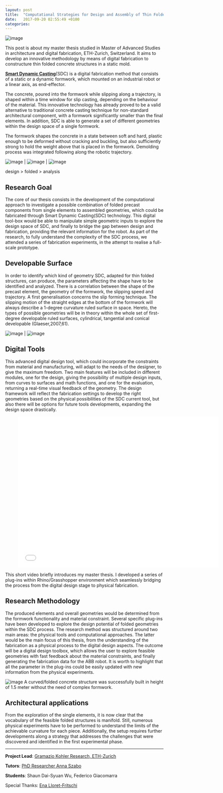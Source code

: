 ```yaml
---
layout: post
title:  "Computational Strategies for Design and Assembly of Thin Folded Concrete Structures"
date:   2017-09-20 02:55:49 +0100
categories: 
---
```


![image](\assets\1709_folded_concrete\DSC_4397.jpg)

This post is about my master thesis studied in Master of Advanced Studies in architecture and digital fabrication, ETH-Zurich, Switzerland. 
It aims to develop an innovative methodology by means of digital fabrication to constructure thin folded concrete structures in a static mold.

[**Smart Dynamic Casting**][SDC](SDC) is a digital fabrication method that consists of a static or a dynamic formwork, which mounted on an industrial robot or a linear axis, as end-effector.

The concrete, poured into the formwork while slipping along a trajectory, is shaped within a time window for slip casting, depending on the behaviour of the material.
This innovative technology has already proved to be a valid alternative to traditional concrete casting technique for non-standard architectural component, with a formwork significantly smaller than the final elements. In addition, SDC is able to generate a set of different geometries within the design space of a single formwork.

The formwork shapes the concrete in a state between soft and hard, plastic enough to be deformed without cracking and buckling, but also sufficiently strong to hold the weight above that is placed in the formwork. Demolding process was integrated following along the robotic trajectory.

![image](\assets\1709_folded_concrete\002.png) | ![image](\assets\1709_folded_concrete\001.png) | ![image](\assets\1709_folded_concrete\003.png)

design > folded > analysis

## Research Goal
The core of our thesis consists in the development of the computational approach to investigate a possible combination of folded precast components from single elements to assembled geometries, which could be fabricated through Smart Dynamic Casting(SDC) technology. This digital tool-box would be able to manipulate simple geometric inputs to explore the design space of SDC, and finally to bridge the gap between design and fabrication, providing the relevant information for the robot. As part of the research, to fully understand the complexity of the SDC process, we attended a series of fabrication experiments, in the attempt to realise a full-scale prototype.

## Developable Surface
In order to identify which kind of geometry SDC, adapted for thin folded structures, can produce, the parameters affecting the shape have to be identified and analyzed. There is a correlation between the shape of the precast element, the geometry of the formwork, the slipping speed and trajectory.
A first generalisation concerns the slip forming technique. The slipping motion of the straight edges at the bottom of the formwork will always describe a 1-degree curvature ruled surface in space. Hereto, the types of possible geometries will be in theory within the whole set of first-degree developable ruled surfaces, cylindrical, tangential and conical developable (Glaeser,2007,61).

![image](\assets\1709_folded_concrete\16.png) | ![image](\assets\1709_folded_concrete\17.png)

## Digital Tools
This advanced digital design tool, which could incorporate the constraints from material and manufacturing, will adapt to the needs of the designer, to give the maximum freedom. Two main features will be included in different modules, one for the design, giving the possibility of multiple design inputs, from curves to surfaces and math functions, and one for the evaluation, returning a real-time visual feedback of the geometry. The design framework will reflect the fabrication settings to develop the right geometries based on the physical possibilities of the SDC current tool, but also there will be options for future tools developments, expanding the design space drastically.

<div class="video"> <figure> <iframe width="640" height="480" src="//www.youtube.com/embed/6jjZQNh1vrw" frameborder="0" allowfullscreen></iframe> </figure> </div>
This short video briefly introduces my master thesis. I developed a series of plug-ins within Rhino/Grasshopper environment which seamlessly bridging the process from the digital design stage to physical fabrication.

## Research Methodology
The produced elements and overall geometries would be determined from the formwork functionality and material constraint. Several specific plug-ins have been developed to explore the design potential of folded geometries within the SDC process. The research method was structured around two main areas: the physical tools and computational approaches. The latter would be the main focus of this thesis, from the understanding of the fabrication as a physical process to the digital design aspects. The outcome will be a digital design toolbox, which allows the user to explore feasible geometries with fast feedback about the material constraints, and finally generating the fabrication data for the ABB robot. It is worth to highlight that all the parameter in the plug-ins could be easily updated with new information from the physical experiments.

![image](\assets\1709_folded_concrete\DSC_5027.jpg)
A curved/folded concrete structure was successfully built in height of 1.5 meter without the need of complex formwork.

## Architectural applications
From the exploration of the single elements, it is now clear that the vocabulary of the feasible folded structures is manifold. Still, numerous physical experiments have to be performed to understand the limits of the achievable curvature for each piece. Additionally, the setup requires further developments along a strategy that addresses the challenges that were discovered and identified in the first experimental phase.

----
**Project Lead**: [Gramazio Kohler Research, ETH-Zurich][GKR]

**Tutors**: [PhD Researcher Anna Szabo](https://gramaziokohler.arch.ethz.ch/web/e/team/227.html)

**Students**: Shaun Dai-Syuan Wu, Federico Giacomarra

Special Thanks: [Ena Lloret-Fritschi][ELF]

[SDC]: https://gramaziokohler.arch.ethz.ch/web/e/forschung/223.html
[GKR]: https://gramaziokohler.arch.ethz.ch/web/e/forschung/index.html
[ELF]: https://gramaziokohler.arch.ethz.ch/web/e/team/106.html